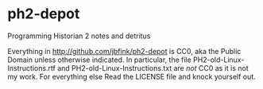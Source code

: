 ph2-depot
=========

Programming Historian 2 notes and detritus

Everything in http://github.com/jbfink/ph2-depot is CC0, aka the Public Domain unless otherwise indicated. In particular, the file PH2-old-Linux-Instructions.rtf and PH2-old-Linux-Instructions.txt are *not* CC0 as it is not my work. For everything else Read the LICENSE file and knock yourself out.

